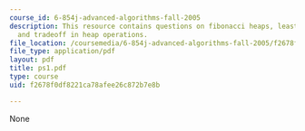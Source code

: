 ```yaml
---
course_id: 6-854j-advanced-algorithms-fall-2005
description: This resource contains questions on fibonacci heaps, least common ancestor
  and tradeoff in heap operations.
file_location: /coursemedia/6-854j-advanced-algorithms-fall-2005/f2678f0df8221ca78afee26c872b7e8b_ps1.pdf
file_type: application/pdf
layout: pdf
title: ps1.pdf
type: course
uid: f2678f0df8221ca78afee26c872b7e8b

---
```

None